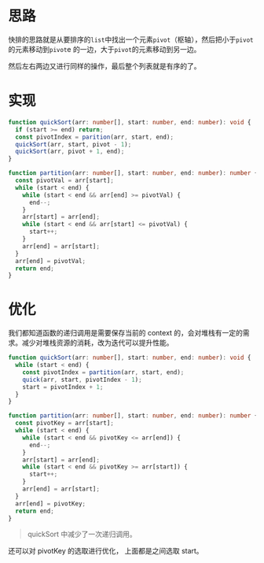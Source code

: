 # 思路

快排的思路就是从要排序的`list`中找出一个元素`pivot`（枢轴），然后把小于`pivot`的元素移动到`pivot`e 的一边，大于`pivot`的元素移动到另一边。

然后左右两边又进行同样的操作，最后整个列表就是有序的了。

# 实现

```ts
function quickSort(arr: number[], start: number, end: number): void {
  if (start >= end) return;
  const pivotIndex = parition(arr, start, end);
  quickSort(arr, start, pivot - 1);
  quickSort(arr, pivot + 1, end);
}

function partition(arr: number[], start: number, end: number): number {
  const pivotVal = arr[start];
  while (start < end) {
    while (start < end && arr[end] >= pivotVal) {
      end--;
    }
    arr[start] = arr[end];
    while (start < end && arr[start] <= pivotVal) {
      start++;
    }
    arr[end] = arr[start];
  }
  arr[end] = pivotVal;
  return end;
}
```

# 优化

我们都知道函数的递归调用是需要保存当前的 context 的，会对堆栈有一定的需求。减少对堆栈资源的消耗，改为迭代可以提升性能。

```ts
function quickSort(arr: number[], start: number, end: number): void {
  while (start < end) {
    const pivotIndex = partition(arr, start, end);
    quick(arr, start, pivotIndex - 1);
    start = pivotIndex + 1;
  }
}

function partition(arr: number[], start: number, end: number): number {
  const pivotKey = arr[start];
  while (start < end) {
    while (start < end && pivotKey <= arr[end]) {
      end--;
    }
    arr[start] = arr[end];
    while (start < end && pivotKey >= arr[start]) {
      start++;
    }
    arr[end] = arr[start];
  }
  arr[end] = pivotKey;
  return end;
}
```

> quickSort 中减少了一次递归调用。

还可以对 pivotKey 的选取进行优化， 上面都是之间选取 start。
